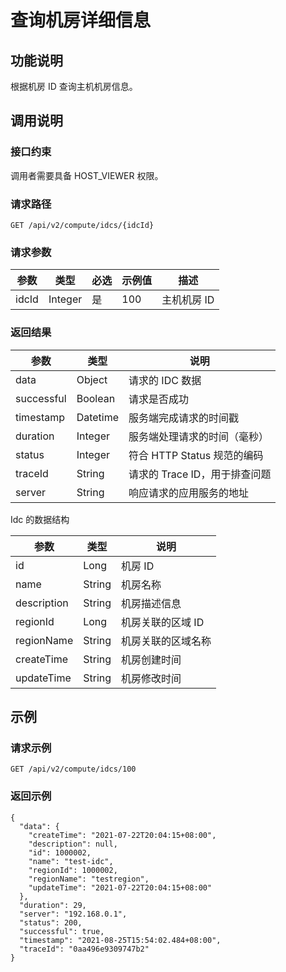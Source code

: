 查询机房详细信息
=============================



功能说明
-------------------------

根据机房 ID 查询主机机房信息。

调用说明
-------------------------

### 接口约束

调用者需要具备 HOST_VIEWER 权限。

### 请求路径

`GET /api/v2/compute/idcs/{idcId}`

### 请求参数



|  参数   |   类型    | 必选 | 示例值 |   描述    |
|-------|---------|----|-----|---------|
| idcId | Integer | 是  | 100 | 主机机房 ID |



### 返回结果



|     参数     |    类型    |          说明          |
|------------|----------|----------------------|
| data       | Object   | 请求的 IDC 数据           |
| successful | Boolean  | 请求是否成功               |
| timestamp  | Datetime | 服务端完成请求的时间戳          |
| duration   | Integer  | 服务端处理请求的时间（毫秒）       |
| status     | Integer  | 符合 HTTP Status 规范的编码 |
| traceId    | String   | 请求的 Trace ID，用于排查问题  |
| server     | String   | 响应请求的应用服务的地址         |



Idc 的数据结构


|     参数      |   类型   |     说明     |
|-------------|--------|------------|
| id          | Long   | 机房 ID      |
| name        | String | 机房名称       |
| description | String | 机房描述信息     |
| regionId    | Long   | 机房关联的区域 ID |
| regionName  | String | 机房关联的区域名称  |
| createTime  | String | 机房创建时间     |
| updateTime  | String | 机房修改时间     |



示例
-----------------------

### 请求示例

`GET /api/v2/compute/idcs/100`

### 返回示例

```unknow
{
  "data": {
    "createTime": "2021-07-22T20:04:15+08:00",
    "description": null,
    "id": 1000002,
    "name": "test-idc",
    "regionId": 1000002,
    "regionName": "testregion",
    "updateTime": "2021-07-22T20:04:15+08:00"
  },
  "duration": 29,
  "server": "192.168.0.1",
  "status": 200,
  "successful": true,
  "timestamp": "2021-08-25T15:54:02.484+08:00",
  "traceId": "0aa496e9309747b2"
}
```
